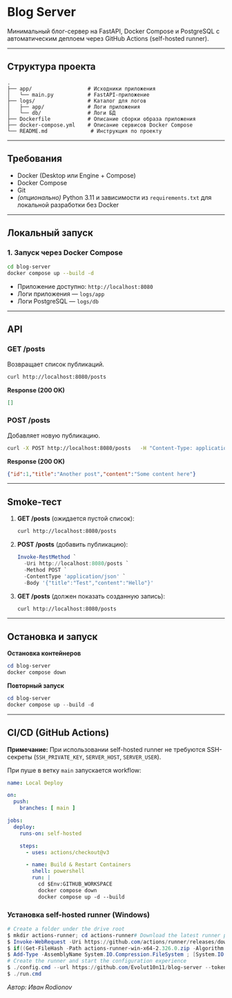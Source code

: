 # Blog Server

Минимальный блог-сервер на FastAPI, Docker Compose и PostgreSQL с автоматическим деплоем через GitHub Actions (self-hosted runner).

---

## Структура проекта

```
.
├── app/                  # Исходники приложения
│   └── main.py           # FastAPI-приложение
├── logs/                 # Каталог для логов
│   ├── app/              # Логи приложения
│   └── db/               # Логи БД
├── Dockerfile            # Описание сборки образа приложения
├── docker-compose.yml    # Описание сервисов Docker Compose
└── README.md              # Инструкция по проекту
```

---

## Требования

- Docker (Desktop или Engine + Compose)  
- Docker Compose  
- Git  
- *(опционально)* Python 3.11 и зависимости из `requirements.txt` для локальной разработки без Docker

---

## Локальный запуск


### 1. Запуск через Docker Compose

```bash
cd blog-server
docker compose up --build -d
```

- Приложение доступно: `http://localhost:8080`  
- Логи приложения — `logs/app`  
- Логи PostgreSQL — `logs/db`

---

## API

### GET /posts

Возвращает список публикаций.

```bash
curl http://localhost:8080/posts
```

**Response (200 OK)**

```json
[]
```

### POST /posts

Добавляет новую публикацию.

```bash
curl -X POST http://localhost:8080/posts   -H "Content-Type: application/json"   -d '{"title":"Another post","content":"Some content here"}'
```

**Response (200 OK)**

```json
{"id":1,"title":"Another post","content":"Some content here"}
```

---

## Smoke-тест

1. **GET /posts** (ожидается пустой список):
   ```bash
   curl http://localhost:8080/posts
   ```
2. **POST /posts** (добавить публикацию):
   ```powershell
   Invoke-RestMethod `
     -Uri http://localhost:8080/posts `
     -Method POST `
     -ContentType 'application/json' `
     -Body '{"title":"Test","content":"Hello"}'
   ```
3. **GET /posts** (должен показать созданную запись):
   ```bash
   curl http://localhost:8080/posts
   ```

---

## Остановка и запуск

**Остановка контейнеров**  
```powershell
cd blog-server
docker compose down
```

**Повторный запуск**  
```powershell
cd blog-server
docker compose up --build -d
```

---

## CI/CD (GitHub Actions)

**Примечание:** При использовании self-hosted runner не требуются SSH-секреты (`SSH_PRIVATE_KEY`, `SERVER_HOST`, `SERVER_USER`).

При пуше в ветку `main` запускается workflow:

```yaml
name: Local Deploy

on:
  push:
    branches: [ main ]

jobs:
  deploy:
    runs-on: self-hosted

    steps:
      - uses: actions/checkout@v3

      - name: Build & Restart Containers
        shell: powershell
        run: |
          cd $Env:GITHUB_WORKSPACE
          docker compose down
          docker compose up -d --build
```

### Установка self-hosted runner (Windows)

```powershell
# Create a folder under the drive root
$ mkdir actions-runner; cd actions-runner# Download the latest runner package
$ Invoke-WebRequest -Uri https://github.com/actions/runner/releases/download/v2.326.0/actions-runner-win-x64-2.326.0.zip -OutFile actions-runner-win-x64-2.326.0.zip# Optional: Validate the hash
$ if((Get-FileHash -Path actions-runner-win-x64-2.326.0.zip -Algorithm SHA256).Hash.ToUpper() -ne '539d48815f8ecda6903755025d5b578f919a32692b731d85a9a24419fe4dbd9e'.ToUpper()){ throw 'Computed checksum did not match' }# Extract the installer
$ Add-Type -AssemblyName System.IO.Compression.FileSystem ; [System.IO.Compression.ZipFile]::ExtractToDirectory("$PWD/actions-runner-win-x64-2.326.0.zip", "$PWD")
# Create the runner and start the configuration experience
$ ./config.cmd --url https://github.com/Evolut10n11/blog-server --token AOEE763BWKF7ZXG6DRAWUG3IQQZQO# Run it!
$ ./run.cmd
```

_Автор: Иван Rodionov_
